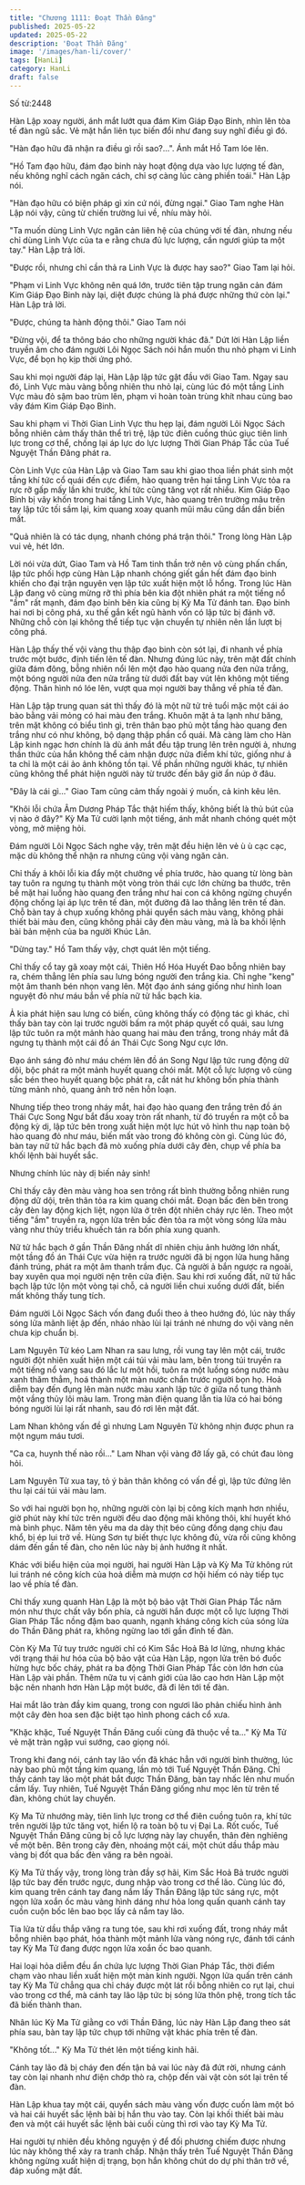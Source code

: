 ```yaml
---
title: "Chương 1111: Đoạt Thần Đăng"
published: 2025-05-22
updated: 2025-05-22
description: 'Đoạt Thần Đăng'
image: '/images/han-li/cover/'
tags: [HanLi]
category: HanLi
draft: false
---
```


Số từ:2448  










Hàn Lập xoay người, ánh mắt lướt qua đám Kim Giáp Đạo Binh, nhìn lên tòa tế đàn ngũ sắc. Vẻ mặt hắn liên tục biến đổi như đang suy nghĩ điều gì đó.

"Hàn đạo hữu đã nhận ra điều gì rồi sao?...". Ánh mắt Hồ Tam lóe lên.

"Hồ Tam đạo hữu, đám đạo binh này hoạt động dựa vào lực lượng tế đàn, nếu không nghĩ cách ngăn cách, chỉ sợ càng lúc càng phiền toái." Hàn Lập nói.

"Hàn đạo hữu có biện pháp gì xin cứ nói, đừng ngại." Giao Tam nghe Hàn Lập nói vậy, cũng từ chiến trường lui về, nhíu mày hỏi.

"Ta muốn dùng Linh Vực ngăn cản liên hệ của chúng với tế đàn, nhưng nếu chỉ dùng Linh Vực của ta e rằng chưa đủ lực lượng, cần ngươi giúp ta một tay." Hàn Lập trả lời.

"Được rồi, nhưng chỉ cần thả ra Linh Vực là được hay sao?" Giao Tam lại hỏi.

"Phạm vi Linh Vực không nên quá lớn, trước tiên tập trung ngăn cản đám Kim Giáp Đạo Binh này lại, diệt được chúng là phá được những thứ còn lại." Hàn Lập trả lời.

"Được, chúng ta hành động thôi." Giao Tam nói

"Đừng vội, để ta thông báo cho những người khác đã." Dứt lời Hàn Lập liền truyền âm cho đám người Lôi Ngọc Sách nói hắn muốn thu nhỏ phạm vi Linh Vực, để bọn họ kịp thời ứng phó.

Sau khi mọi người đáp lại, Hàn Lập lập tức gật đầu với Giao Tam. Ngay sau đó, Linh Vực màu vàng bỗng nhiên thu nhỏ lại, cùng lúc đó một tầng Linh Vực màu đỏ sậm bao trùm lên, phạm vi hoàn toàn trùng khít nhau cùng bao vây đám Kim Giáp Đạo Binh.

Sau khi phạm vi Thời Gian Linh Vực thu hẹp lại, đám người Lôi Ngọc Sách bỗng nhiên cảm thấy thân thể trì trệ, lập tức điên cuồng thúc giục tiên linh lực trong cơ thể, chống lại áp lực do lực lượng Thời Gian Pháp Tắc của Tuế Nguyệt Thần Đăng phát ra.

Còn Linh Vực của Hàn Lập và Giao Tam sau khi giao thoa liền phát sinh một tầng khí tức cổ quái đến cực điểm, hào quang trên hai tầng Linh Vực tỏa ra rực rỡ gấp mấy lần khi trước, khí tức cũng tăng vọt rất nhiều. Kim Giáp Đạo Binh bị vây khốn trong hai tầng Linh Vực, hào quang trên trường mâu trên tay lập tức tối sầm lại, kim quang xoay quanh mũi mâu cũng dần dần biến mất.

"Quả nhiên là có tác dụng, nhanh chóng phá trận thôi." Trong lòng Hàn Lập vui vẻ, hét lớn.

Lời nói vừa dứt, Giao Tam và Hồ Tam tinh thần trở nên vô cùng phấn chấn, lập tức phối hợp cùng Hàn Lập nhanh chóng giết gần hết đám đạo binh khiến cho đại trận nguyên vẹn lập tức xuất hiện một lỗ hổng. Trong lúc Hàn Lập đang vô cùng mừng rỡ thì phía bên kia đột nhiên phát ra một tiếng nổ "ầm" rất mạnh, đám đạo binh bên kia cũng bị Kỳ Ma Tử đánh tan. Đạo binh hai nơi bị công phá, xu thế gắn kết ngũ hành vốn có lập tức bị đánh vỡ. Những chỗ còn lại không thể tiếp tục vận chuyển tự nhiên nên lần lượt bị công phá.

Hàn Lập thấy thế vội vàng thu thập đạo binh còn sót lại, đi nhanh về phía trước một bước, định tiến lên tế đàn. Nhưng đúng lúc này, trên mặt đất chính giữa đám đông, bỗng nhiên nổi lên một đạo hào quang nửa đen nửa trắng, một bóng người nửa đen nửa trắng từ dưới đất bay vút lên không một tiếng động. Thân hình nó lóe lên, vượt qua mọi người bay thẳng về phía tế đàn.

Hàn Lập tập trung quan sát thì thấy đó là một nữ tử trẻ tuổi mặc một cái áo bào bằng vải mỏng có hai màu đen trắng. Khuôn mặt ả ta lạnh như băng, trên mặt không có biểu tình gì, trên thân bao phủ một tầng hào quang đen trắng như có như không, bộ dạng thập phần cổ quái. Mà càng làm cho Hàn Lập kinh ngạc hơn chính là dù ánh mắt đều tập trung lên trên người ả, nhưng thần thức của hắn không thể cảm nhận được nửa điểm khí tức, giống như ả ta chỉ là một cái ảo ảnh không tồn tại. Về phần những người khác, tự nhiên cũng không thể phát hiện người này từ trước đến bây giờ ẩn núp ở đâu.

"Đây là cái gì..." Giao Tam cũng cảm thấy ngoài ý muốn, cả kinh kêu lên.

"Khôi lỗi chứa Âm Dương Pháp Tắc thật hiếm thấy, không biết là thủ bút của vị nào ở đây?" Kỳ Ma Tử cười lạnh một tiếng, ánh mắt nhanh chóng quét một vòng, mở miệng hỏi.

Đám người Lôi Ngọc Sách nghe vậy, trên mặt đều hiện lên vẻ ù ù cạc cạc, mặc dù không thể nhận ra nhưng cũng vội vàng ngăn cản.

Chỉ thấy ả khôi lỗi kia đẩy một chưởng về phía trước, hào quang từ lòng bàn tay tuôn ra ngưng tụ thành một vòng tròn thái cực lớn chừng ba thước, trên bề mặt hai luồng hào quang đen trắng như hai con cá không ngừng chuyển động chống lại áp lực trên tế đàn, một đường đã lao thẳng lên trên tế đàn. Chỗ bàn tay ả chụp xuống không phải quyển sách màu vàng, không phải thiết bài màu đen, cũng không phải cây đèn màu vàng, mà là ba khối lệnh bài bản mệnh của ba người Khúc Lân.

"Dừng tay." Hồ Tam thấy vậy, chợt quát lên một tiếng.

Chỉ thấy cổ tay gã xoay một cái, Thiên Hồ Hóa Huyết Đao bỗng nhiên bay ra, chém thẳng lên phía sau lưng bóng người đen trắng kia. Chỉ nghe "keng" một âm thanh bén nhọn vang lên. Một đạo ánh sáng giống như hình loan nguyệt đỏ như máu bắn về phía nữ tử hắc bạch kia.

Ả kia phát hiện sau lưng có biến, cũng không thấy có động tác gì khác, chỉ thấy bàn tay còn lại trước người bấm ra một pháp quyết cổ quái, sau lưng lập tức tuôn ra một mảnh hào quang hai màu đen trắng, trong nháy mắt đã ngưng tụ thành một cái đồ án Thái Cực Song Ngư cực lớn.

Đạo ánh sáng đỏ như máu chém lên đồ án Song Ngư lập tức rung động dữ dội, bộc phát ra một mảnh huyết quang chói mắt. Một cỗ lực lượng vô cùng sắc bén theo huyết quang bộc phát ra, cắt nát hư không bốn phía thành từng mảnh nhỏ, quang ảnh trở nên hỗn loạn.

Nhưng tiếp theo trong nháy mắt, hai đạo hào quang đen trắng trên đồ án Thái Cực Song Ngư bắt đầu xoay tròn rất nhanh, từ đó truyền ra một cỗ ba động kỳ dị, lập tức bên trong xuất hiện một lực hút vô hình thu nạp toàn bộ hào quang đỏ như máu, biến mất vào trong đó không còn gì. Cùng lúc đó, bàn tay nữ tử hắc bạch đã mò xuống phía dưới cây đèn, chụp về phía ba khối lệnh bài huyết sắc.

Nhưng chính lúc này dị biến nảy sinh!

Chỉ thấy cây đèn màu vàng hoa sen trông rất bình thường bỗng nhiên rung động dữ dội, trên thân tỏa ra kim quang chói mắt. Đoạn bấc đèn bên trong cây đèn lay động kịch liệt, ngọn lửa ở trên đột nhiên cháy rực lên. Theo một tiếng "ầm" truyền ra, ngọn lửa trên bấc đèn tỏa ra một vòng sóng lửa màu vàng như thủy triều khuếch tán ra bốn phía xung quanh.

Nữ tử hắc bạch ở gần Thần Đăng nhất dĩ nhiên chịu ảnh hưởng lớn nhất, một tầng đồ án Thái Cực vừa hiện ra trước người đã bị ngọn lửa hung hăng đánh trúng, phát ra một âm thanh trầm đục. Cả người ả bắn ngược ra ngoài, bay xuyên qua mọi người nện trên cửa điện. Sau khi rơi xuống đất, nữ tử hắc bạch lập tức lộn một vòng tại chỗ, cả người liền chui xuống dưới đất, biến mất không thấy tung tích.

Đám người Lôi Ngọc Sách vốn đang đuổi theo ả theo hướng đó, lúc này thấy sóng lửa mãnh liệt ập đến, nháo nhào lùi lại tránh né nhưng do vội vàng nên chưa kịp chuẩn bị.

Lam Nguyên Tử kéo Lam Nhan ra sau lưng, rồi vung tay lên một cái, trước người đột nhiên xuất hiện một cái túi vải màu lam, bên trong túi truyền ra một tiếng nổ vang sau đó lắc lư một hồi, tuôn ra một luồng sóng nước màu xanh thăm thẳm, hoá thành một màn nước chắn trước người bọn họ. Hoả diễm bay đến đụng lên màn nước màu xanh lập tức ở giữa nổ tung thành một vầng thủy lôi màu lam. Trong màn điện quang lẫn tia lửa có hai bóng bóng người lùi lại rất nhanh, sau đó rơi lên mặt đất.

Lam Nhan không vấn đề gì nhưng Lam Nguyên Tử không nhịn được phun ra một ngụm máu tươi.

"Ca ca, huynh thế nào rồi..." Lam Nhan vội vàng đỡ lấy gã, có chút đau lòng hỏi.

Lam Nguyên Tử xua tay, tỏ ý bản thân không có vấn đề gì, lập tức đứng lên thu lại cái túi vải màu lam.

So với hai người bọn họ, những người còn lại bị công kích mạnh hơn nhiều, giờ phút này khí tức trên người đều dao động mãi không thôi, khí huyết khó mà bình phục. Năm tên yêu ma da dày thịt béo cũng đồng dạng chịu đau khổ, bị ép lui trở về. Hùng Sơn tự biết thực lực không đủ, vừa rồi cũng không dám đến gần tế đàn, cho nên lúc này bị ảnh hướng ít nhất.

Khác với biểu hiện của mọi người, hai người Hàn Lập và Kỳ Ma Tử không rút lui tránh né công kích của hoả diễm mà mượn cơ hội hiếm có này tiếp tục lao về phía tế đàn.

Chỉ thấy xung quanh Hàn Lập là một bộ bảo vật Thời Gian Pháp Tắc năm món như thực chất vây bốn phía, cả người hắn được một cỗ lực lượng Thời Gian Pháp Tắc nồng đậm bao quanh, ngạnh kháng công kích của sóng lửa do Thần Đăng phát ra, không ngừng lao tới gần đỉnh tế đàn.

Còn Kỳ Ma Tử tuy trước người chỉ có Kim Sắc Hoả Bả lơ lửng, nhưng khác với trạng thái hư hóa của bộ bảo vật của Hàn Lập, ngọn lửa trên bó đuốc hừng hực bốc cháy, phát ra ba động Thời Gian Pháp Tắc còn lớn hơn của Hàn Lập vài phần. Thêm nữa tu vị cảnh giới của lão cao hơn Hàn Lập một bậc nên nhanh hơn Hàn Lập một bước, đã đi lên tới tế đàn.

Hai mắt lão tràn đầy kim quang, trong con ngươi lão phản chiếu hình ảnh một cây đèn hoa sen đặc biệt tạo hình phong cách cổ xưa.

"Khặc khặc, Tuế Nguyệt Thần Đăng cuối cùng đã thuộc về ta..." Kỳ Ma Tử vẻ mặt tràn ngập vui sướng, cao giọng nói.

Trong khi đang nói, cánh tay lão vốn đã khác hẳn với người bình thường, lúc này bao phủ một tầng kim quang, lần mò tới Tuế Nguyệt Thần Đăng. Chỉ thấy cánh tay lão một phát bắt được Thần Đăng, bàn tay nhấc lên như muốn cầm lấy. Tuy nhiên, Tuế Nguyệt Thần Đăng giống như mọc lên từ trên tế đàn, không chút lay chuyển.

Kỳ Ma Tử nhướng mày, tiên linh lực trong cơ thể điên cuồng tuôn ra, khí tức trên người lập tức tăng vọt, hiển lộ ra toàn bộ tu vị Đại La. Rốt cuốc, Tuế Nguyệt Thần Đăng cũng bị cỗ lực lượng này lay chuyển, thân đèn nghiêng về một bên. Bên trong cây đèn, nhoáng một cái, một chút dầu thắp màu vàng bị đốt qua bấc đèn văng ra bên ngoài.

Kỳ Ma Tử thấy vậy, trong lòng tràn đầy sợ hãi, Kim Sắc Hoả Bả trước người lập tức bay đến trước ngực, dung nhập vào trong cơ thể lão. Cùng lúc đó, kim quang trên cánh tay đang nắm lấy Thần Đăng lập tức sáng rực, một ngọn lửa xoắn ốc màu vàng hình dáng như hỏa long quấn quanh cánh tay cuồn cuộn bốc lên bao bọc lấy cả nắm tay lão.

Tia lửa từ dầu thắp văng ra tung tóe, sau khi rơi xuống đất, trong nháy mắt bỗng nhiên bạo phát, hóa thành một mảnh lửa vàng nóng rực, đánh tới cánh tay Kỳ Ma Tử đang được ngọn lửa xoắn ốc bao quanh.

Hai loại hỏa diễm đều ẩn chứa lực lượng Thời Gian Pháp Tắc, thời điểm chạm vào nhau liền xuất hiện một màn kinh người. Ngọn lửa quấn trên cánh tay Kỳ Ma Tử chẳng qua chỉ cháy được một lát rồi bỗng nhiên co rụt lại, chui vào trong cơ thể, mà cánh tay lão lập tức bị sóng lửa thôn phệ, trong tích tắc đã biến thành than.

Nhân lúc Kỳ Ma Tử giằng co với Thần Đăng, lúc này Hàn Lập đang theo sát phía sau, bàn tay lập tức chụp tới những vật khác phía trên tế đàn.

"Không tốt..." Kỳ Ma Tử thét lên một tiếng kinh hãi.

Cánh tay lão đã bị cháy đen đến tận bả vai lúc này đã đứt rời, nhưng cánh tay còn lại nhanh như điện chớp thò ra, chộp đến vài vật còn sót lại trên tế đàn.

Hàn Lập khua tay một cái, quyển sách màu vàng vốn được cuốn làm một bó và hai cái huyết sắc lệnh bài bị hắn thu vào tay. Còn lại khối thiết bài màu đen và một cái huyết sắc lệnh bài cuối cùng thì rơi vào tay Kỳ Ma Tử.

Hai người tự nhiên đều không nguyện ý để đối phương chiếm được nhưng lúc này không thể xảy ra tranh chấp. Nhận thấy trên Tuế Nguyệt Thần Đăng không ngừng xuất hiện dị trạng, bọn hắn không chút do dự phi thân trở về, đáp xuống mặt đất.
